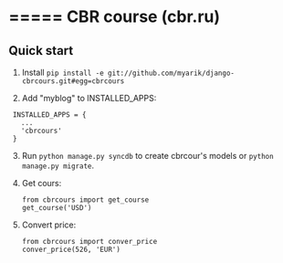 =====
CBR course (cbr.ru)
=====

Quick start
-----------
1. Install `pip install -e git://github.com/myarik/django-cbrcours.git#egg=cbrcours`

2. Add "myblog" to INSTALLED_APPS:
 ```
  INSTALLED_APPS = {
    ...
    'cbrcours'
  }
 ```
  
3. Run `python manage.py syncdb` to create cbrcour's models or `python manage.py migrate`.

4. Get cours:
    ```
    from cbrcours import get_course
    get_course('USD')
    ```

5.  Convert price:
    ```
    from cbrcours import conver_price
    conver_price(526, 'EUR')
    ``` 
